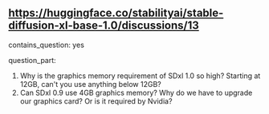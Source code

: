## https://huggingface.co/stabilityai/stable-diffusion-xl-base-1.0/discussions/13

contains_question: yes

question_part: 
1. Why is the graphics memory requirement of SDxl 1.0 so high? Starting at 12GB, can't you use anything below 12GB?
2. Can SDxl 0.9 use 4GB graphics memory? Why do we have to upgrade our graphics card? Or is it required by Nvidia?